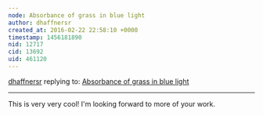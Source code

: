 ```yaml
---
node: Absorbance of grass in blue light
author: dhaffnersr
created_at: 2016-02-22 22:58:10 +0000
timestamp: 1456181890
nid: 12717
cid: 13692
uid: 461120
---
```




[dhaffnersr](../profile/dhaffnersr) replying to: [Absorbance of grass in blue light](../notes/vanjo63/02-21-2016/absorbance-of-grass-in-blue-light)

----
This is very very cool! I'm looking forward to more of your work.
